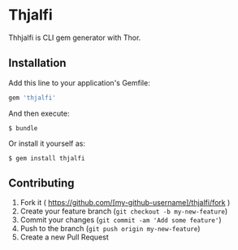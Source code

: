 # Thjalfi

Thhjalfi is CLI gem generator with Thor.

## Installation

Add this line to your application's Gemfile:

```ruby
gem 'thjalfi'
```

And then execute:

    $ bundle

Or install it yourself as:

    $ gem install thjalfi

## Contributing

1. Fork it ( https://github.com/[my-github-username]/thjalfi/fork )
2. Create your feature branch (`git checkout -b my-new-feature`)
3. Commit your changes (`git commit -am 'Add some feature'`)
4. Push to the branch (`git push origin my-new-feature`)
5. Create a new Pull Request
